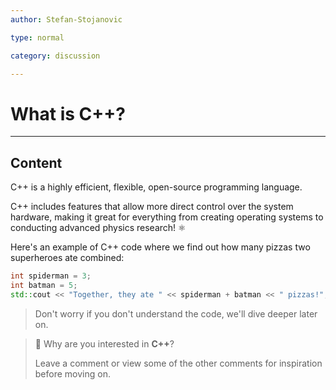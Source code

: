 ```yaml
---
author: Stefan-Stojanovic

type: normal

category: discussion

---
```


# What is C++?

---

## Content

C++ is a highly efficient, flexible, open-source programming language.

C++ includes features that allow more direct control over the system hardware, making it great for everything from creating operating systems to conducting advanced physics research! ⚛️

Here's an example of C++ code where we find out how many pizzas two superheroes ate combined:
```cpp
int spiderman = 3;
int batman = 5;
std::cout << "Together, they ate " << spiderman + batman << " pizzas!";
```

> Don't worry if you don't understand the code, we'll dive deeper later on.

> 💬 Why are you interested in **C++**?
> 
> Leave a comment or view some of the other comments for inspiration before moving on.
